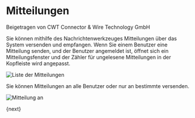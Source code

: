<!-- add-breadcrumbs -->
# Mitteilungen
<span class="text-muted contributed-by">Beigetragen von CWT Connector & Wire Technology GmbH</span>

Sie können mithilfe des Nachrichtenwerkzeuges Mitteilungen über das System versenden und empfangen. Wenn Sie einem Benutzer eine Mitteilung senden, und der Benutzer angemeldet ist, öffnet sich ein Mitteilungsfenster und der Zähler für ungelesene Mitteilungen in der Kopfleiste wird angepasst.

![Liste der Mitteilungen]({{docs_base_url}}/assets/old_images/erpnext/message-list.png)

Sie können Mitteilungen an alle Benutzer oder nur an bestimmte versenden.

![Mitteilung an]({{docs_base_url}}/assets/old_images/erpnext/message-to.png)

{next}
